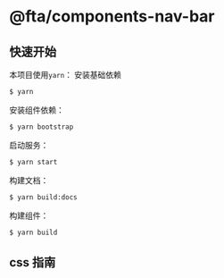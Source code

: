 # @fta/components-nav-bar

## 快速开始

本项目使用`yarn`：
安装基础依赖

```bash
$ yarn
```

安装组件依赖：

```bash
$ yarn bootstrap
```

启动服务：

```bash
$ yarn start
```

构建文档：

```bash
$ yarn build:docs
```

构建组件：

```bash
$ yarn build
```

## css 指南

